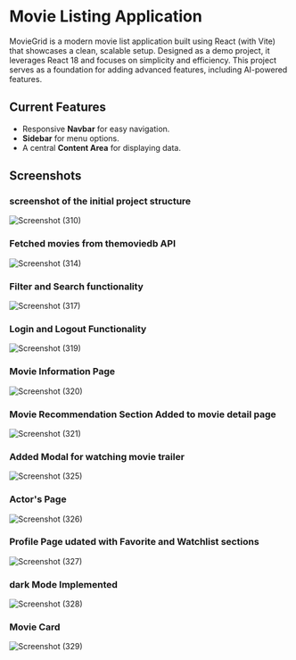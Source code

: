 # Movie Listing Application

MovieGrid is a modern movie list application built using React (with Vite) that showcases a clean, scalable setup. Designed as a demo project, it leverages React 18 and focuses on simplicity and efficiency. This project serves as a foundation for adding advanced features, including AI-powered features.


## Current Features
- Responsive **Navbar** for easy navigation.
- **Sidebar** for menu options.
- A central **Content Area** for displaying data.


## Screenshots

### screenshot of the initial project structure 
![Screenshot (310)](https://github.com/user-attachments/assets/b45a7b06-4f47-4425-a186-f8377f851203)


### Fetched movies from themoviedb API
![Screenshot (314)](https://github.com/user-attachments/assets/7842d416-5af9-401e-9627-89efaa603065)


### Filter and Search functionality
![Screenshot (317)](https://github.com/user-attachments/assets/3d0ece68-3258-4f29-8239-830c8e64c6dc)


### Login and Logout Functionality
![Screenshot (319)](https://github.com/user-attachments/assets/ff7d2dfa-88f4-4bcc-a4e6-a2668c7aa082)


### Movie Information Page
![Screenshot (320)](https://github.com/user-attachments/assets/6cb14c7b-e23b-40f3-b9fe-df39a9e3b6ce)



### Movie Recommendation Section Added to movie detail page
![Screenshot (321)](https://github.com/user-attachments/assets/b6a7a5f5-ae03-4a2b-a30a-7781aeac890f)



### Added Modal for watching movie trailer
![Screenshot (325)](https://github.com/user-attachments/assets/c9fab6cf-c30d-44f0-a283-5e1c3fc75c09)


### Actor's Page
![Screenshot (326)](https://github.com/user-attachments/assets/0af6c9d1-0df2-47dd-9b5a-73ee78dfc8b2)



### Profile Page udated with Favorite and Watchlist sections
![Screenshot (327)](https://github.com/user-attachments/assets/31ef3aa8-44d4-4e6c-bd61-cfb5e5f23451)



### dark Mode Implemented
![Screenshot (328)](https://github.com/user-attachments/assets/ece4c626-bf70-4f37-b15d-61e38232bb37)



### Movie Card
![Screenshot (329)](https://github.com/user-attachments/assets/38b6f8e0-7d86-4eb0-8cee-8a84c0b4b79e)

